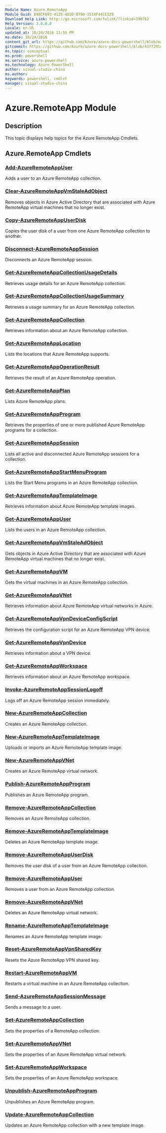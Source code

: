 ```yaml
---
Module Name: Azure.RemoteApp
Module Guid: D48CF693-4125-4D2D-8790-1514F44CE325
Download Help Link: http://go.microsoft.com/fwlink/?linkid=390762
Help Version: 3.0.0.0
Locale: en-US
updated_at: 10/24/2016 11:55 PM
ms.date: 10/24/2016
content_git_url: https://github.com/Azure/azure-docs-powershell/blob/master/azureps-cmdlets-docs/ServiceManagement/Azure.RemoteApp/v2.1.0/Azure.RemoteApp.md
gitcommit: https://github.com/Azure/azure-docs-powershell/blob/4377291ee360e58e2c1c5d644155daf6a0279055/azureps-cmdlets-docs/ServiceManagement/Azure.RemoteApp/v2.1.0/Azure.RemoteApp.md
ms.topic: conceptual
ms.prod: powershell
ms.service: azure-powershell
ms.technology: Azure PowerShell
author: visual-studio-china
ms.author: 
keywords: powershell, cmdlet
manager: visual-studio-china
---
```


# Azure.RemoteApp Module
## Description
This topic displays help topics for the Azure RemoteApp Cmdlets. 

## Azure.RemoteApp Cmdlets
### [Add-AzureRemoteAppUser](./Add-AzureRemoteAppUser.md)
Adds a user to an Azure RemoteApp collection.


### [Clear-AzureRemoteAppVmStaleAdObject](./Clear-AzureRemoteAppVmStaleAdObject.md)
Removes objects in Azure Active Directory that are associated with Azure RemoteApp virtual machines that no longer exist.


### [Copy-AzureRemoteAppUserDisk](./Copy-AzureRemoteAppUserDisk.md)
Copies the user disk of a user from one Azure RemoteApp collection to another.


### [Disconnect-AzureRemoteAppSession](./Disconnect-AzureRemoteAppSession.md)
Disconnects an Azure RemoteApp session.


### [Get-AzureRemoteAppCollectionUsageDetails](./Get-AzureRemoteAppCollectionUsageDetails.md)
Retrieves usage details for an Azure RemoteApp collection.


### [Get-AzureRemoteAppCollectionUsageSummary](./Get-AzureRemoteAppCollectionUsageSummary.md)
Retrieves a usage summary for an Azure RemoteApp collection.


### [Get-AzureRemoteAppCollection](./Get-AzureRemoteAppCollection.md)
Retrieves information about an Azure RemoteApp collection.


### [Get-AzureRemoteAppLocation](./Get-AzureRemoteAppLocation.md)
Lists the locations that Azure RemoteApp supports.


### [Get-AzureRemoteAppOperationResult](./Get-AzureRemoteAppOperationResult.md)
Retrieves the result of an Azure RemoteApp operation.


### [Get-AzureRemoteAppPlan](./Get-AzureRemoteAppPlan.md)
Lists Azure RemoteApp plans.


### [Get-AzureRemoteAppProgram](./Get-AzureRemoteAppProgram.md)
Retrieves the properties of one or more published Azure RemoteApp programs for a collection.


### [Get-AzureRemoteAppSession](./Get-AzureRemoteAppSession.md)
Lists all active and disconnected Azure RemoteApp sessions for a collection.


### [Get-AzureRemoteAppStartMenuProgram](./Get-AzureRemoteAppStartMenuProgram.md)
Lists the Start Menu programs in an Azure RemoteApp collection.


### [Get-AzureRemoteAppTemplateImage](./Get-AzureRemoteAppTemplateImage.md)
Retrieves information about Azure RemoteApp template images.


### [Get-AzureRemoteAppUser](./Get-AzureRemoteAppUser.md)
Lists the users in an Azure RemoteApp collection.


### [Get-AzureRemoteAppVmStaleAdObject](./Get-AzureRemoteAppVmStaleAdObject.md)
Gets objects in Azure Active Directory that are associated with Azure RemoteApp virtual machines that no longer exist.


### [Get-AzureRemoteAppVM](./Get-AzureRemoteAppVM.md)
Gets the virtual machines in an Azure RemoteApp collection.


### [Get-AzureRemoteAppVNet](./Get-AzureRemoteAppVNet.md)
Retrieves information about Azure RemoteApp virtual networks in Azure.


### [Get-AzureRemoteAppVpnDeviceConfigScript](./Get-AzureRemoteAppVpnDeviceConfigScript.md)
Retrieves the configuration script for an Azure RemoteApp VPN device.


### [Get-AzureRemoteAppVpnDevice](./Get-AzureRemoteAppVpnDevice.md)
Retrieves information about a VPN device.


### [Get-AzureRemoteAppWorkspace](./Get-AzureRemoteAppWorkspace.md)
Retrieves information about an Azure RemoteApp workspace.


### [Invoke-AzureRemoteAppSessionLogoff](./Invoke-AzureRemoteAppSessionLogoff.md)
Logs off an Azure RemoteApp session immediately.


### [New-AzureRemoteAppCollection](./New-AzureRemoteAppCollection.md)
Creates an Azure RemoteApp collection.


### [New-AzureRemoteAppTemplateImage](./New-AzureRemoteAppTemplateImage.md)
Uploads or imports an Azure RemoteApp template image.


### [New-AzureRemoteAppVNet](./New-AzureRemoteAppVNet.md)
Creates an Azure RemoteApp virtual network.


### [Publish-AzureRemoteAppProgram](./Publish-AzureRemoteAppProgram.md)
Publishes an Azure RemoteApp program.


### [Remove-AzureRemoteAppCollection](./Remove-AzureRemoteAppCollection.md)
Removes an Azure RemoteApp collection.


### [Remove-AzureRemoteAppTemplateImage](./Remove-AzureRemoteAppTemplateImage.md)
Deletes an Azure RemoteApp template image.


### [Remove-AzureRemoteAppUserDisk](./Remove-AzureRemoteAppUserDisk.md)
Removes the user disk of a user from an Azure RemoteApp collection.


### [Remove-AzureRemoteAppUser](./Remove-AzureRemoteAppUser.md)
Removes a user from an Azure RemoteApp collection.


### [Remove-AzureRemoteAppVNet](./Remove-AzureRemoteAppVNet.md)
Deletes an Azure RemoteApp virtual network.


### [Rename-AzureRemoteAppTemplateImage](./Rename-AzureRemoteAppTemplateImage.md)
Renames an Azure RemoteApp template image.


### [Reset-AzureRemoteAppVpnSharedKey](./Reset-AzureRemoteAppVpnSharedKey.md)
Resets the Azure RemoteApp VPN shared key.


### [Restart-AzureRemoteAppVM](./Restart-AzureRemoteAppVM.md)
Restarts a virtual machine in an Azure RemoteApp collection.


### [Send-AzureRemoteAppSessionMessage](./Send-AzureRemoteAppSessionMessage.md)
Sends a message to a user.


### [Set-AzureRemoteAppCollection](./Set-AzureRemoteAppCollection.md)
Sets the properties of a RemoteApp collection.


### [Set-AzureRemoteAppVNet](./Set-AzureRemoteAppVNet.md)
Sets the properties of an Azure RemoteApp virtual network.


### [Set-AzureRemoteAppWorkspace](./Set-AzureRemoteAppWorkspace.md)
Sets the properties of an Azure RemoteApp workspace.


### [Unpublish-AzureRemoteAppProgram](./Unpublish-AzureRemoteAppProgram.md)
Unpublishes an Azure RemoteApp program.


### [Update-AzureRemoteAppCollection](./Update-AzureRemoteAppCollection.md)
Updates an Azure RemoteApp collection with a new template image.



